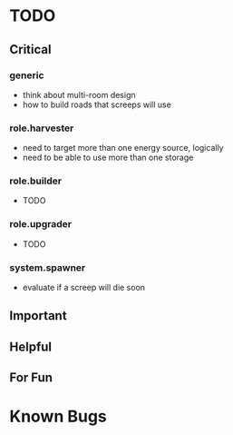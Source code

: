 # TODO

## Critical
### generic
* think about multi-room design
* how to build roads that screeps will use

### role.harvester
* need to target more than one energy source, logically
* need to be able to use more than one storage

### role.builder
* TODO

### role.upgrader
* TODO

### system.spawner
* evaluate if a screep will die soon

## Important

## Helpful

## For Fun

# Known Bugs